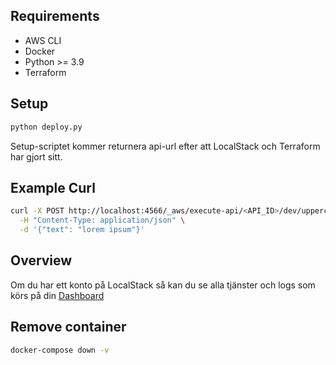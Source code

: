 ## Requirements
- AWS CLI
- Docker
- Python >= 3.9
- Terraform

## Setup
```bash
python deploy.py
```

Setup-scriptet kommer returnera api-url efter att LocalStack och Terraform har gjort sitt.

## Example Curl
```bash
curl -X POST http://localhost:4566/_aws/execute-api/<API_ID>/dev/uppercase \
  -H "Content-Type: application/json" \
  -d '{"text": "lorem ipsum"}'
```

## Overview
Om du har ett konto på LocalStack så kan du se alla tjänster och logs som körs på din [Dashboard](https://app.localstack.cloud)

## Remove container
```bash
docker-compose down -v
```
